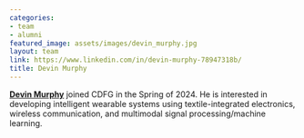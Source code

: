 ```yaml
---
categories:
- team
- alumni
featured_image: assets/images/devin_murphy.jpg
layout: team
link: https://www.linkedin.com/in/devin-murphy-78947318b/
title: Devin Murphy
---
```


[**Devin Murphy**](https://www.linkedin.com/in/devin-murphy-78947318b/) joined CDFG in the Spring of 2024. He is interested in developing intelligent wearable systems using textile-integrated electronics, wireless communication, and multimodal signal processing/machine learning.
